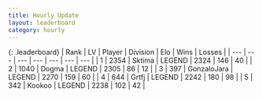 ```yaml
---
title: Hourly Update
layout: leaderboard
category: hourly
---
```


{: .leaderboard}
| Rank | LV | Player | Division | Elo | Wins | Losses |
| --- | --- | --- | --- | --- | --- | --- |
| <span data-change="0">1</span> | 2354 | <span title="ID: 353063">Sktima</span> | LEGEND | <span data-change="0">2324</span> | <span data-change="0">146</span> | <span data-change="0">40</span> |
| <span data-change="0">2</span> | 1040 | <span title="ID: 402846">Dogma</span> | LEGEND | <span data-change="0">2305</span> | <span data-change="0">86</span> | <span data-change="0">12</span> |
| <span data-change="0">3</span> | 397 | <span title="ID: 650626">GonzaloJara</span> | LEGEND | <span data-change="0">2270</span> | <span data-change="0">159</span> | <span data-change="0">60</span> |
| <span data-change="0">4</span> | 644 | <span title="ID: 742306">Grtfj</span> | LEGEND | <span data-change="0">2242</span> | <span data-change="0">180</span> | <span data-change="0">98</span> |
| <span data-change="0">5</span> | 342 | <span title="ID: 598288">Kookoo</span> | LEGEND | <span data-change="0">2238</span> | <span data-change="0">102</span> | <span data-change="0">42</span> |
